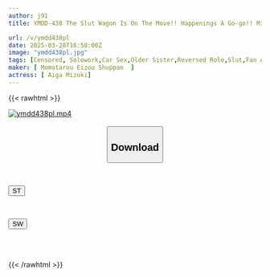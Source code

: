 ```yaml
---
author: j91
title: YMDD-438 The Slut Wagon Is On The Move!! Happenings A Go-go!! Mizuki Aiga And Liz's Strange Journey. The Goddess Of Masturbation Invites Virgin Rescue Honey Trap Drive

url: /v/ymdd438pl
date: 2025-03-28T16:50:00Z
image: "ymdd438pl.jpg"
tags: [Censored, Solowork,Car Sex,Older Sister,Reversed Role,Slut,Fan Appreciation	]
maker: [ Momotarou Eizou Shuppan  ]
actress: [ Aiga Mizuki]
---
```



{{< rawhtml >}}

<div class="video" data-videoid="VP21wgzbyoUZG4">
    <a href="javascript:;">
        <img src="/v/ymdd438pl/ymdd438pl.jpg" width="WIDTH" height="HEIGHT" alt="ymdd438pl.mp4" loading="lazy">
    </a>
</div>

<script type="text/javascript" src="https://j91.asia/asset/on-demand-st.js"></script>

<br>
  <link rel="stylesheet" href="https://j91.asia/asset/bs5.css">
  
  <center>
  <button class="btn btn-primary" type="button" data-bs-toggle="collapse" data-bs-target=".multi-collapse" aria-expanded="false" aria-controls="multiCollapseExample1 multiCollapseExample2"><h2>Download</h2></button></center>
</p>
<div class="row">
  <div class="col">
    <div class="collapse multi-collapse" id="multiCollapseExample1">
      <div class="card card-body">
	      	      <br>
<div class="buttons">  
<p><a href="/v/ymdd438pl/st.html" target="_blank"><button class="btn-hover color-3"><i class="fa fa-download"></i> ST</button></a></p></div>
    </div>
  </div>
</div>
  <div class="col">
    <div class="collapse multi-collapse" id="multiCollapseExample2">
      <div class="card card-body">
	      <br>
<div class="buttons">
<p><a href="/v/ymdd438pl/sw.html" target="_blank"><button class="btn-hover color-2"><i class="fa fa-download"></i> SW</button></a></p></div>
<br><br>
      </div>
    </div>
  </div>
</div>

{{< /rawhtml >}}